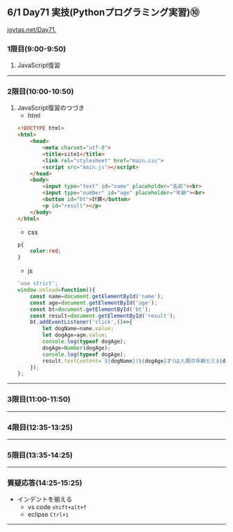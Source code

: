 ## 6/1 Day71 実技(Pythonプログラミング実習)⑩
[joytas.net/Day71.]()
### 1限目(9:00-9:50)
1. JavaScript復習
---
### 2限目(10:00-10:50)
1. JavaScript復習のつづき
	- html
	~~~html
	<!DOCTYPE html>
	<html>
		<head>
			<meta charset="utf-8">
			<title>site1</title>
			<link rel="stylesheet" href="main.css">
			<script src="main.js"></script>
		</head>
		<body>
			<input type="text" id="name" placeholder="名前"><br>
			<input type="number" id="age" placeholder="年齢"><br>
			<button id="bt">計算</button>
			<p id="result"></p>
		</body>
	</html>
	~~~
	- css
	~~~css
	p{
		color:red;
	}
	~~~
	- js
	~~~javascript
	'use strict';
	window.onload=function(){
		const name=document.getElementById('name');
		const age=document.getElementById('age');
		const bt=document.getElementById('bt');
		const result=document.getElementById('result');
		bt.addEventListener('click',()=>{
			let dogName=name.value;
			let dogAge=age.value;
			console.log(typeof dogAge);
			dogAge=Number(dogAge);
			console.log(typeof dogAge);
			result.textContent=`${dogName}(${dogAge}才)は人間の年齢だと${dogAge*7}です`;
		});
	};
	~~~
---
### 3限目(11:00-11:50)
---
### 4限目(12:35-13:25)
---
### 5限目(13:35-14:25)
---
### 質疑応答(14:25-15:25)
- インデントを揃える
	- vs code `shift+alt+f`
	- eclipse `Ctrl+i`
---
